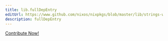 ```yaml
---
title: lib.fullDepEntry
editUrl: https://www.github.com/nixos/nixpkgs/blob/master/lib/strings-with-deps.nix#L81C18
description: fullDepEntry
---
```


<a href="https://www.github.com/nixos/nixpkgs/blob/master/lib/strings-with-deps.nix#L81C18">Contribute Now!</a>
